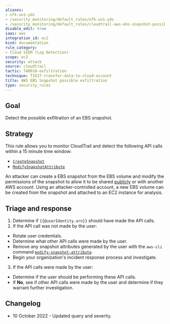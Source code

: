 ```yaml
---
aliases:
- nfk-un1-yds
- /security_monitoring/default_rules/nfk-un1-yds
- /security_monitoring/default_rules/cloudtrail-aws-ebs-snapshot-possible-exfiltration
disable_edit: true
iaas: aws
integration_id: ec2
kind: documentation
rule_category:
- Cloud SIEM (Log Detection)
scope: ec2
security: attack
source: cloudtrail
tactic: TA0010-exfiltration
technique: T1537-transfer-data-to-cloud-account
title: AWS EBS Snapshot possible exfiltration
type: security_rules
---
```


## Goal
Detect the possible exfiltration of an EBS snapshot.

## Strategy
This rule allows you to monitor CloudTrail and detect the following API calls within a 15 minute time window:

* [`CreateSnapshot`][1]
* [`ModifySnapshotAttribute`][2]

An attacker can create a EBS snapshot from the EBS volume and modify the permissions of the snapshot to allow it to be shared [publicly][3] or with another AWS account. Using an attacker-controlled account, a new EBS volume can be created from the snapshot and attached to an EC2 instance for analysis.

## Triage and response
1. Determine if `{{@userIdentity.arn}}` should have made the API calls.
2. If the API call was not made by the user:
  * Rotate user credentials.
  * Determine what other API calls were made by the user.
  * Remove any snapshot attributes generated by the user with the `aws-cli` command [`modify-snapshot-attribute`][4].
  * Begin your organization's incident response process and investigate.
3. If the API calls were made by the user:
  * Determine if the user should be performing these API calls.
  * If **No**, see if other API calls were made by the user and determine if they warrant further investigation.

## Changelog
* 10 October 2022 - Updated query and severity.

[1]: https://docs.aws.amazon.com/AWSEC2/latest/APIReference/API_CreateSnapshot.html
[2]: https://docs.aws.amazon.com/AWSEC2/latest/APIReference/API_ModifySnapshotAttribute.html
[3]: https://docs.datadoghq.com/security_platform/default_rules/cloudtrail-aws-ebs-snapshot-made-public/
[4]: https://docs.aws.amazon.com/cli/latest/reference/ec2/modify-snapshot-attribute.html

